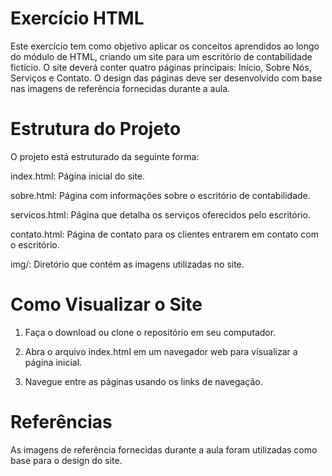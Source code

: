 
# Exercício HTML

Este exercício tem como objetivo aplicar os conceitos aprendidos ao longo do módulo de HTML, criando um site para um escritório de contabilidade fictício. O site deverá conter quatro páginas principais: Início, Sobre Nós, Serviços e Contato. O design das páginas deve ser desenvolvido com base nas imagens de referência fornecidas durante a aula.

# Estrutura do Projeto

O projeto está estruturado da seguinte forma:

index.html: Página inicial do site.

sobre.html: Página com informações sobre o escritório de contabilidade.

servicos.html: Página que detalha os serviços oferecidos pelo escritório.

contato.html: Página de contato para os clientes entrarem em contato com o escritório.

img/: Diretório que contém as imagens utilizadas no site.

# Como Visualizar o Site

1. Faça o download ou clone o repositório em seu computador.

2. Abra o arquivo index.html em um navegador web para visualizar a página inicial.

3. Navegue entre as páginas usando os links de navegação.

# Referências

As imagens de referência fornecidas durante a aula foram utilizadas como base para o design do site.
